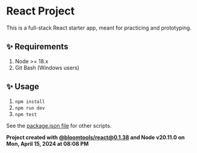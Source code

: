 # React Project

This is a full-stack React starter app, meant for practicing and prototyping.

## ✨ Requirements

1. Node >= 18.x
2. Git Bash (Windows users)

## ✨ Usage

1. `npm install`
2. `npm run dev`
3. `npm test`

See the [package.json file](./package.json) for other scripts.

**Project created with [@bloomtools/react@0.1.38](https://github.com/bloominstituteoftechnology/npm-tools-react) and Node v20.11.0 on Mon, April 15, 2024 at 08:08 PM**
